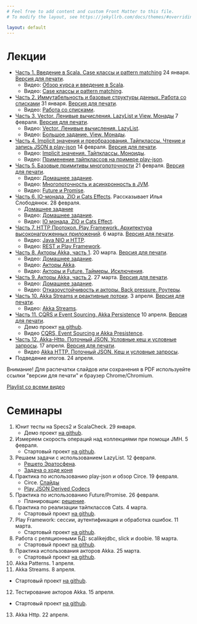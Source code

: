 ```yaml
---
# Feel free to add content and custom Front Matter to this file.
# To modify the layout, see https://jekyllrb.com/docs/themes/#overriding-theme-defaults

layout: default
---
```


# Лекции

* [Часть 1. Введение в Scala. Case классы и pattern matching](slides/day1.html) 24 января. [Версия для печати](slides/day1.html?print-pdf).
  * Видео: [Обзор курса и введение в Scala](https://www.youtube.com/watch?v=T-fIGEPSynM).
  * Видео: [Case классы и pattern matching](https://youtu.be/M5WeHhmawYQ).
* [Часть 2. Иммутабельность и базовые структуры данных. Работа со списками](slides/day2.html) 31 января. [Версия для печати](slides/day2.html?print-pdf).
  * Видео: [Работа со списками](https://youtu.be/1I1A5QUBy1k).
* [Часть 3. Vector. Ленивые вычисления. LazyList и View. Монады](slides/day3.html) 7 февраля. [Версия для печати](slides/day3.html?print-pdf).
  * Видео: [Vector. Ленивые вычисления. LazyList](https://youtu.be/BZ72l3UYQeo).
  * Видео: [Большое задание. View. Монады](https://youtu.be/Zye78QvxzIY).
* [Часть 4. Implicit значения и преобразования. Тайпклассы. Чтение и запись JSON в play-json](slides/day4.html) 14 февраля. [Версия для печати](slides/day4.html?print-pdf).
  * Видео: [Implicit значения. Тайпклассы. Моноиды](https://youtu.be/0Q2j6yZ0okQ).
  * Видео: [Применение тайпклассов на примере play-json](https://youtu.be/nEuVFosoxJE).
* [Часть 5. Базовые примитивы многопоточности](slides/day5.html) 21 февраля. [Версия для печати](slides/day5.html?print-pdf).
  * Видео: [Домашнее задание](https://youtu.be/l7ky4d0PuR4).
  * Видео: [Многопоточность и асинхронность в JVM](https://youtu.be/gNaHDBK1nrQ).
  * Видео: [Future и Promise](https://youtu.be/1G7oNfP-PZs).
* [Часть 6. IO-монада, ZIO и Cats Effects](io-monad.pdf). Рассказывает Илья Слободянюк. 28 февраля.
  * [Домашнее задание](slides/day6-task.html)
  * Видео: [Домашнее задание](https://youtu.be/r9qCfpsuqFg).
  * Видео: [IO монада, ZIO и Cats Effect](https://youtu.be/EIaqf4Jsy8U).
* [Часть 7. HTTP Протокол. Play Framework. Архитектура высоконагруженных приложений](slides/day7.html). 6 марта. [Версия для печати](slides/day7.html?print-pdf).
  * Видео: [Java NIO и HTTP](https://youtu.be/Cpb8Z0MNI7g).
  * Видео: [REST и Play Framework](https://youtu.be/vxFpEG8NYUg).
* [Часть 8. Акторы Akka, часть 1](slides/day8.html). 20 марта. [Версия для печати](slides/day8.html?print-pdf).
  * Видео: [Домашнее задание](https://youtu.be/T20YdPBPwgc).
  * Видео: [Акторы Akka](https://youtu.be/kQ18Vyq2FEs).
  * Видео: [Акторы и Future. Таймеры. Исключения](https://youtu.be/F5GxB-w3JIQ).
* [Часть 9. Акторы Akka, часть 2](slides/day9.html). 27 марта. [Версия для печати](slides/day9.html?print-pdf).
  * Видео: [Домашнее задание](https://youtu.be/akJ2aQaJ7I8).
  * Видео: [Отказоустойчивость и акторы. Back pressure. Роутеры](https://youtu.be/dicAewy8P4s).
* [Часть 10. Akka Streams и реактивные потоки](slides/day10.html). 3 апреля. [Версия для печати](slides/day10.html?print-pdf).
  * Видео: [Akka Streams](https://youtu.be/bECDVR4siRo).
* [Часть 11. CQRS и Event Sourcing. Akka Persistence](slides/day11.html) 10 апреля. [Версия для печати](slides/day11.html?print-pdf).
   * Демо проект [на github](https://github.com/maxcom/scala-course-2020/tree/gh-pages/code/akka-persistence/).
   * Видео [CQRS, Event Sourcing и Akka Presistence](https://youtu.be/MNBm0rkyBzE).
* [Часть 12. Akka-Http. Поточный JSON. Условные кеш и условные запросы](slides/day12.html). 17 апреля.  [Версия для печати](slides/day12.html?print-pdf).
  * Видео [Akka HTTP. Поточный JSON. Кеш и условные запросы](https://youtu.be/ZmZypetWDaU).
* Подведение итогов. 24 апреля.

Внимание! Для распечатки слайдов или сохранения в PDF используейте ссылки "версии для печати" и браузер Chrome/Chromium.

[Playlist со всеми видео](https://www.youtube.com/playlist?list=PLr3MOSSJVvAFDW8sY3qbowgMa-eFplLcG)

# Семинары

1. Юнит тесты на Specs2 и ScalaCheck. 29 января. 
   * Демо проект [на github](https://github.com/maxcom/scala-course-2020/tree/gh-pages/code/seminar1).
2. Измеряем скорость операций над коллекциями при помощи JMH. 5 февраля. 
   * Стартовый проект [на github](https://github.com/maxcom/scala-course-2020/tree/gh-pages/code/seminar2).
3. Решаем задачи с использованием LazyList. 12 февраля. 
   * [Решето Эратосфена](https://ru.wikipedia.org/wiki/%D0%A0%D0%B5%D1%88%D0%B5%D1%82%D0%BE_%D0%AD%D1%80%D0%B0%D1%82%D0%BE%D1%81%D1%84%D0%B5%D0%BD%D0%B0).
   * [Задача о ходе коня](https://ru.wikipedia.org/wiki/%D0%97%D0%B0%D0%B4%D0%B0%D1%87%D0%B0_%D0%BE_%D1%85%D0%BE%D0%B4%D0%B5_%D0%BA%D0%BE%D0%BD%D1%8F)
4. Практика по использованию play-json и обзор Circe. 19 февраля.
   * Circe. [Слайды](CircePr.pdf)
   * [Play JSON Derived Codecs](https://github.com/julienrf/play-json-derived-codecs)
5. Практика по использованию Future/Promise. 26 февраля.
   * Планировщик: [решение](https://gist.github.com/maxcom/fb991136b142eff29e24478a87538ccc).
6. Практика по реализации тайпклассов Cats. 4 марта.
   * Стартовый проект [на github](https://github.com/maxcom/scala-course-2020/tree/gh-pages/code/seminar-type-classes).
7. Play Framework: сессии, аутентификация и обработка ошибок. 11 марта.
   * Стартовый проект [на github](https://github.com/maxcom/scala-course-2020/tree/gh-pages/code/seminar-play-auth).
8. Работа с реляционными БД: scalikejdbc, slick и doobie. 18 марта.
   * Стартовый проект [на github](https://github.com/maxcom/scala-course-2020/tree/gh-pages/code/seminar_db).
9. Практика использования акторов Akka. 25 марта.
   * Стартовый проект [на github](https://github.com/maxcom/scala-course-2020/tree/gh-pages/code/seminar-akka/).
10. Akka Patterns. 1 апреля.
11. Akka Streams. 8 апреля.
   * Стартовый проект [на github](https://github.com/maxcom/scala-course-2020/tree/gh-pages/code/seminar_akka_streams/).
12. Тестирование акторов Akka. 15 апреля.
   * Стартовый проект [на github](https://github.com/maxcom/scala-course-2020/tree/gh-pages/code/seminar-akka-testing/).
13. Akka Http. 22 апреля.
